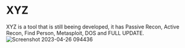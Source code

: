 # XYZ
XYZ is a tool that is still beeing developed, it has Passive Recon, Active Recon, Find Person, Metasploit, DOS and FULL UPDATE.
![Screenshot 2023-04-26 094436](https://user-images.githubusercontent.com/119898049/234521466-95dc6f41-8d00-4e7c-a60f-d2016e8462c6.png)

